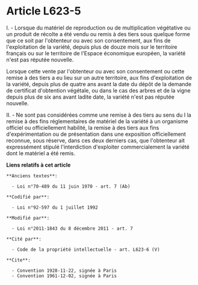 # Article L623-5

I. - Lorsque du matériel de reproduction ou de multiplication végétative ou un produit de récolte a été vendu ou remis à des
tiers sous quelque forme que ce soit par l'obtenteur ou avec son consentement, aux fins de l'exploitation de la variété,
depuis plus de douze mois sur le territoire français ou sur le territoire de l'Espace économique européen, la variété n'est
pas réputée nouvelle.

Lorsque cette vente par l'obtenteur ou avec son consentement ou cette remise à des tiers a eu lieu sur un autre territoire,
aux fins d'exploitation de la variété, depuis plus de quatre ans avant la date du dépôt de la demande de certificat
d'obtention végétale, ou dans le cas des arbres et de la vigne depuis plus de six ans avant ladite date, la variété n'est pas
réputée nouvelle.

II. - Ne sont pas considérées comme une remise à des tiers au sens du I la remise à des fins réglementaires de matériel de la
variété à un organisme officiel ou officiellement habilité, la remise à des tiers aux fins d'expérimentation ou de
présentation dans une exposition officiellement reconnue, sous réserve, dans ces deux derniers cas, que l'obtenteur ait
expressément stipulé l'interdiction d'exploiter commercialement la variété dont le matériel a été remis.

**Liens relatifs à cet article**

	**Anciens textes**:

	  - Loi n°70-489 du 11 juin 1970 - art. 7 (Ab)

	**Codifié par**:

	  - Loi n°92-597 du 1 juillet 1992

	**Modifié par**:

	  - Loi n°2011-1843 du 8 décembre 2011 - art. 7

	**Cité par**:

	  - Code de la propriété intellectuelle - art. L623-6 (V)

	**Cite**:

	  - Convention 1928-11-22, signée à Paris
	  - Convention 1961-12-02, signée à Paris
